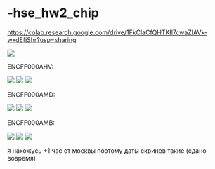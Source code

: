 # -hse_hw2_chip

https://colab.research.google.com/drive/1FkClaCfQHTKIl7cwaZIAVk-wxdEfjShr?usp=sharing

![](https://github.com/banochkabb/-hse_hw2_chip/blob/main/Screenshot%202022-03-11%20at%2000.10.36.png)

ENCFF000AHV:

![](https://github.com/banochkabb/-hse_hw2_chip/blob/main/Screenshot%202022-03-10%20at%2023.59.10.png)
![](https://github.com/banochkabb/-hse_hw2_chip/blob/main/Screenshot%202022-03-10%20at%2023.59.44.png)
![](https://github.com/banochkabb/-hse_hw2_chip/blob/main/Screenshot%202022-03-11%20at%2000.00.05.png)


ENCFF000AMD:

![](https://github.com/banochkabb/-hse_hw2_chip/blob/main/Screenshot%202022-03-11%20at%2000.00.56.png)
![](https://github.com/banochkabb/-hse_hw2_chip/blob/main/Screenshot%202022-03-11%20at%2000.01.02.png)
![](https://github.com/banochkabb/-hse_hw2_chip/blob/main/Screenshot%202022-03-11%20at%2000.01.07.png)


ENCFF000AMB:

![](https://github.com/banochkabb/-hse_hw2_chip/blob/main/Screenshot%202022-03-11%20at%2000.01.33.png)
![](https://github.com/banochkabb/-hse_hw2_chip/blob/main/Screenshot%202022-03-11%20at%2000.02.02.png)
![](https://github.com/banochkabb/-hse_hw2_chip/blob/main/Screenshot%202022-03-11%20at%2000.02.14.png)

я нахожусь +1 час от москвы поэтому даты скринов такие (сдано вовремя)
